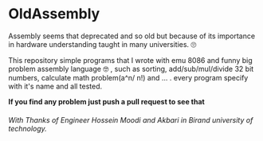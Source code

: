 # OldAssembly

Assembly seems that deprecated and so old but because of its importance in hardware understanding taught in many universities.  :roll_eyes:	

This repository simple programs that I wrote with emu 8086 and funny big problem assembly language :nerd_face: , such as sorting, add/sub/mul/divide 32 bit numbers, calculate math problem(a^n/ n!) and ... . every program specify with it's name and all tested.

**If you find any problem just push a pull request to see that**
###### With Thanks of Engineer Hossein Moodi and Akbari in Birand university of technology.
